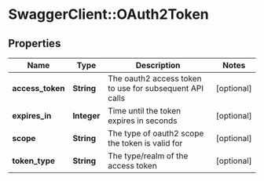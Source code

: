 # SwaggerClient::OAuth2Token

## Properties
Name | Type | Description | Notes
------------ | ------------- | ------------- | -------------
**access_token** | **String** | The oauth2 access token to use for subsequent API calls | [optional] 
**expires_in** | **Integer** | Time until the token expires in seconds | [optional] 
**scope** | **String** | The type of oauth2 scope the token is valid for | [optional] 
**token_type** | **String** | The type/realm of the access token | [optional] 


